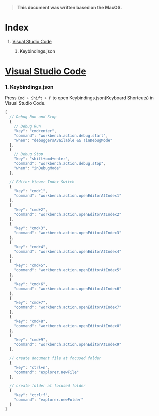 > **This document was written based on the MacOS.**



# Index

1. [Visual Studio Code](#visual-studio-code)

   1. Keybindings.json




# [Visual Studio Code](#index)

### 1. Keybindings.json

Press  `Cmd + Shift + P` to open Keybindings.json(Keyboard Shortcuts) in Visual Studio Code.

```javascript
[
  // Debug Run and Stop
  {
    // Debug Run
    "key": "cmd+enter",
    "command": "workbench.action.debug.start",
    "when": "debuggersAvailable && !inDebugMode"
  },
  {
    // Debug Stop
    "key": "shift+cmd+enter",
    "command": "workbench.action.debug.stop",
    "when": "inDebugMode"
  },

  // Editor Viewer Index Switch
  {
    "key": "cmd+1",
    "command": "workbench.action.openEditorAtIndex1"
  },
  {
    "key": "cmd+2",
    "command": "workbench.action.openEditorAtIndex2"
  },
  {
    "key": "cmd+3",
    "command": "workbench.action.openEditorAtIndex3"
  },
  {
    "key": "cmd+4",
    "command": "workbench.action.openEditorAtIndex4"
  },
  {
    "key": "cmd+5",
    "command": "workbench.action.openEditorAtIndex5"
  },
  {
    "key": "cmd+6",
    "command": "workbench.action.openEditorAtIndex6"
  },
  {
    "key": "cmd+7",
    "command": "workbench.action.openEditorAtIndex7"
  },
  {
    "key": "cmd+8",
    "command": "workbench.action.openEditorAtIndex8"
  },
  {
    "key": "cmd+9",
    "command": "workbench.action.openEditorAtIndex9"
  },

  // create document file at focused folder
  {
    "key": "ctrl+n",
    "command": "explorer.newFile"
  },

  // create folder at focused folder
  {
    "key": "ctrl+f",
    "command": "explorer.newFolder"
  }
]
```
